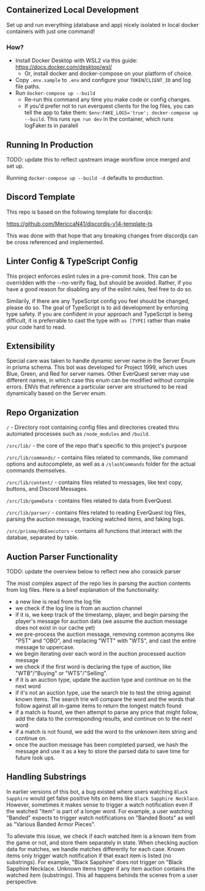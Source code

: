 ## Containerized Local Development

Set up and run everything (database and app) nicely isolated in local
docker containers with just one command!

### How?
* Install Docker Desktop with WSL2 via this guide:
https://docs.docker.com/desktop/wsl/
  * Or, install docker and docker-compose on your platform of choice.
* Copy `.env.sample` to `.env` and configure your `TOKEN`/`CLIENT_ID` and log file paths.
* Run `docker-compose up --build`
  * Re-run this command any time you make code or config changes.
  * If you'd prefer not to run everquest clients for the log files, you can tell the app to fake them: `$env:FAKE_LOGS='true'; docker-compose up --build`. This runs `npm run dev` in the container, which runs logFaker.ts in paralell

## Running In Production

TODO: update this to reflect upstream image workflow once merged and set up.

Running `docker-compose up --build -d` defaults to production.

## Discord Template

This repo is based on the following template for discordjs:

https://github.com/MericcaN41/discordjs-v14-template-ts

This was done with that hope that any breaking changes from discordjs can be cross referenced and implemented.

## Linter Config  & TypeScript Config

This project enforces eslint rules in a pre-commit hook.  This can be overridden with the --no-verify flag, but should be avoided.  Rather, if you have a good reason for disabling any of the eslint rules, feel free to do so.

Similarily, if there are any TypeScript config you feel should be changed, please do so.  The goal of TypeScript is to aid development by enforcing type safety.  If you are confident in your approach and TypeScript is being difficult, it is preferrable to cast the type with `as [TYPE]` rather than make your code hard to read.

## Extensibility

Special care was taken to handle dynamic server name in the Server Enum in prisma schema.  This bot was developed for Project 1999, which uses Blue, Green, and Red for server names.  Other EverQuest server may use different names, in which case this enum can be modified without compile errors.  ENVs that reference a particular server are structured to be read dynamically based on the Server enum.

## Repo Organization

`/` - Directory root containing config files and directories created thru automated processes such as `/node_modules` and `/build`.

`/src/lib/` - the core of the repo that's specific to this project's purpose

`/src/lib/commands/` - contains files related to commands, like command options and autocomplete, as well as a `/slashCommands` folder for the actual commands themselves.

`/src/lib/content/` - contains files related to messages, like text copy, buttons, and Discord Messages.

`/src/lib/gameData` - contains files related to data from EverQuest.

`/src/lib/parser/` - contains files related to reading EverQuest log files, parsing the auction message, tracking watched items, and faking logs.

`/src/prisma/dbExecutors` - contains all functions that interact with the databae, separated by table.

## Auction Parser Functionality

TODO: update the overview below to reflect new aho corasick parser

The most complex aspect of the repo lies in parsing the auction contents from log files.  Here is a biref explanation of the functionality:

* a new line is read from the log file
* we check if the log line is from an auction channel
* if it is, we keep track of the timestamp, player, and begin parsing the player's message for auction data (we assume the auction message does not exist in our cache yet)
* we pre-process the auction message, removing common aconyms like "PST" and "OBO", and replacing "WTT" with "WTS", and cast the entire message to uppercase.
* we begin iterating over each word in the auction processed auction message
* we check if the first word is declaring the type of auction, like "WTB"/"Buying" or "WTS"/"Selling".
* if it is an auction type, update the auction type and continue on to the next word
* if it's not an auction type, use the search trie to test the string against known items.  The search trie will compare the word and the words that follow against all in-game items to return the longest match found
* if a match is found, we then attempt to parse any price that might follow, add the data to the corresponding results, and continue on to the next word
* if a match is not found, we add the word to the unknown item string and continue on.
* once the auction message has been completed parsed, we hash the message and use it as a key to store the parsed data to save time for future look ups.


## Handling Substrings

In earlier versions of this bot, a bug existed where users watching `Black Sapphire` would get false positive hits on items like `Black Sapphire Necklace`.  However, sometimes it makes sense to trigger a watch notification even if the watched "item" is part of a longer word.  For example, a user watching "Banded" expects to trigger watch notifications on "Banded Boots" as well as "Various Banded Armor Pieces".

To alleviate this issue, we check if each watched item is a known item from the game or not, and store them separately in state.  When checking auction data for matches, we handle matches differently for each case.  Known items only trigger watch notification if that exact item is listed (no substrings).  For example, "Black Sapphire" does not trigger on "Black Sapphire Necklace.  Unknown items trigger if any item auction contains the watched item (substrings).  This all happens behinds the scenes from a user perspective.
